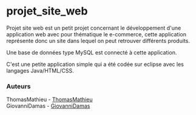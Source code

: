 # projet_site_web

Projet site web est un petit projet concernant le développement d'une application web avec pour thématique le e-commerce, cette application représente donc un site dans lequel on peut retrouver différents produits.  

Une base de données type MySQL est connecté à cette application.

C'est une petite application simple qui a été codée sur eclipse avec les langages Java/HTML/CSS.  


### __Auteurs__  
ThomasMathieu - [ThomasMathieu](https://github.com/ThomasMathieu)   
GiovanniDamas - [GiovanniDamas](https://github.com/GiovanniDamas)

